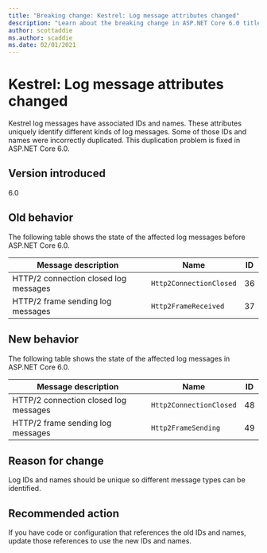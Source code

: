 ```yaml
---
title: "Breaking change: Kestrel: Log message attributes changed"
description: "Learn about the breaking change in ASP.NET Core 6.0 titled Kestrel: Log message attributes changed"
author: scottaddie
ms.author: scaddie
ms.date: 02/01/2021
---
```

# Kestrel: Log message attributes changed

Kestrel log messages have associated IDs and names. These attributes uniquely identify different kinds of log messages. Some of those IDs and names were incorrectly duplicated. This duplication problem is fixed in ASP.NET Core 6.0.

## Version introduced

6.0

## Old behavior

The following table shows the state of the affected log messages before ASP.NET Core 6.0.

| Message description                   | Name                    | ID |
|---------------------------------------|-------------------------|----|
| HTTP/2 connection closed log messages | `Http2ConnectionClosed` | 36 |
| HTTP/2 frame sending log messages     | `Http2FrameReceived`    | 37 |

## New behavior

The following table shows the state of the affected log messages in ASP.NET Core 6.0.

| Message description                   | Name                    | ID |
|---------------------------------------|-------------------------|----|
| HTTP/2 connection closed log messages | `Http2ConnectionClosed` | 48 |
| HTTP/2 frame sending log messages     | `Http2FrameSending`     | 49 |

## Reason for change

Log IDs and names should be unique so different message types can be identified.

## Recommended action

If you have code or configuration that references the old IDs and names, update those references to use the new IDs and names.

<!--

## Category

ASP.NET Core

## Affected APIs

Not detectable via API analysis

-->
